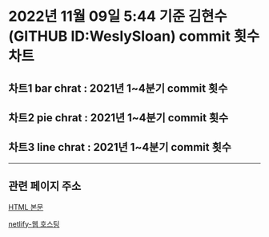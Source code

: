 # 2022년 11월 09일 5:44 기준 김현수(GITHUB ID:WeslySloan) commit 횟수 차트

## 차트1 bar chrat : 2021년 1~4분기 commit 횟수

## 차트2 pie chrat : 2021년 1~4분기 commit 횟수

## 차트3 line chrat : 2021년 1~4분기 commit 횟수


-----------------------------------------------------------------------

## 관련 페이지 주소

[HTML 본문](https://github.com/WeslySloan/Game-Programming/blob/main/1109/chart.html) 
 
[netlify-웹 호스팅](https://weslsloanchart.netlify.app/)
